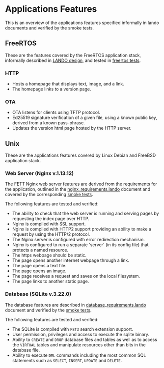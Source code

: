 # Applications Features #
This is an overview of the applications features specified informally in lando documents 
and verified by the smoke tests.

## FreeRTOS ##
These are the features covered by the FreeRTOS application stack, informally described in [LANDO design](../design), and tested in [freertos tests](../../../besspin/fett/freertos/freertos.py).

### HTTP ###

- Hosts a homepage that displays text, image, and a link.
- The homepage links to a version page.

### OTA ###

- OTA listens for clients using TFTP protocol.
- Ed25519  signature verification of a given file, using a known public key, derived 
from a known pass-phrase.
- Updates the version html page hosted by the HTTP server.


## Unix ##
These are the applications features covered by Linux Debian and FreeBSD application stack.

### Web Server (Nginx v.1.13.12) ###
The FETT Nginx web server features are derived from the requirements for the application,
outlined in the [nginx_requirements.lando](../design/nginx_requirements.lando) document 
and covered by the corresponding [smoke tests](../../../besspin/fett/unix/webserver.py).

The following features are tested and verified:
- The ability to check that the web server is running and serving pages by
requesting the index page over HTTP.
- Nginx is compiled with SSL support.
- Nginx is compiled with HTTP2 support providing an ability to make a request 
by using the HTTP/2 protocol.
- The Nginx server is configured with error redirection mechanism.
- Nginx is configured to run a separate 'server' (in its config file) that
protects a named resource.
- The https webpage should be static.
- The page opens another internet webpage through a link.
- The page opens a text file.
- The page opens an image.
- The page receives a request and saves on the local filesystem.
- The page links to another static page.


### Database (SQLite v.3.22.0) ###
The database features are described in [database_requirements.lando](../design/database_requirements.lando) document 
and verified by the [smoke tests](../../../besspin/fett/unix/database.py).

The following features are tested and verified:
- The SQLite is compiled with `FET3` search extension support.
- User permission, privileges and access to execute the sqlite binary. 
- Ability to `CREATE` and `DROP` database files and tables as well as 
to access the ``VIRTUAL`` tables and manipulate resources other than bits in the database file.
- Ability to execute ``DML`` commands including the most common SQL statements such as
`SELECT`, `INSERT`, `UPDATE` and `DELETE`.


